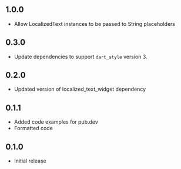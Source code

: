 ## 1.0.0
- Allow LocalizedText instances to be passed to String placeholders

## 0.3.0
- Update dependencies to support `dart_style` version 3.

## 0.2.0
- Updated version of localized_text_widget dependency 

## 0.1.1
- Added code examples for pub.dev
- Formatted code

## 0.1.0
- Initial release